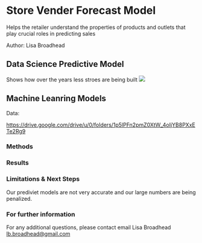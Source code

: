 # Store Vender Forecast Model
Helps the retailer understand the properties of products and outlets that play crucial roles in predicting sales

Author: Lisa Broadhead

## Data Science Predictive Model

Shows how over the years less stroes are being built
<img src="https://github.com/lisabroadhead/store-vender-forecast/blob/main/stores_built.png" />


## Machine Leanring Models


Data: 

https://drive.google.com/drive/u/0/folders/1p5lPFn2pmZ0XtW_4oIjYB8PXxETe2Rg9

### Methods

### Results

### Limitations & Next Steps
Our prediviet models are not very accurate and our large numbers are being penalized.


### For further information
For any additional questions, please contact email
Lisa Broadhead
lb.broadhead@gmail.com
